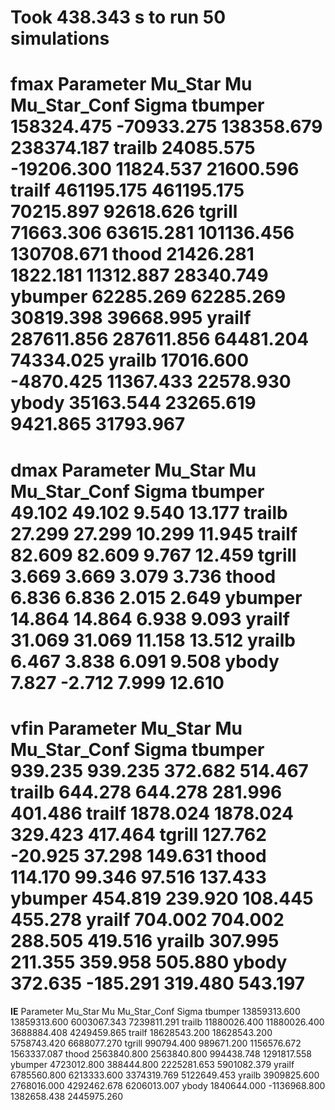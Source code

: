 Took 438.343 s to run 50 simulations
================================================================================
**fmax**
Parameter                         Mu_Star         Mu    Mu_Star_Conf      Sigma
tbumper                        158324.475 -70933.275      138358.679 238374.187
trailb                          24085.575 -19206.300       11824.537  21600.596
trailf                         461195.175 461195.175       70215.897  92618.626
tgrill                          71663.306  63615.281      101136.456 130708.671
thood                           21426.281   1822.181       11312.887  28340.749
ybumper                         62285.269  62285.269       30819.398  39668.995
yrailf                         287611.856 287611.856       64481.204  74334.025
yrailb                          17016.600  -4870.425       11367.433  22578.930
ybody                           35163.544  23265.619        9421.865  31793.967
================================================================================
**dmax**
Parameter                         Mu_Star         Mu    Mu_Star_Conf      Sigma
tbumper                            49.102     49.102           9.540     13.177
trailb                             27.299     27.299          10.299     11.945
trailf                             82.609     82.609           9.767     12.459
tgrill                              3.669      3.669           3.079      3.736
thood                               6.836      6.836           2.015      2.649
ybumper                            14.864     14.864           6.938      9.093
yrailf                             31.069     31.069          11.158     13.512
yrailb                              6.467      3.838           6.091      9.508
ybody                               7.827     -2.712           7.999     12.610
================================================================================
**vfin**
Parameter                         Mu_Star         Mu    Mu_Star_Conf      Sigma
tbumper                           939.235    939.235         372.682    514.467
trailb                            644.278    644.278         281.996    401.486
trailf                           1878.024   1878.024         329.423    417.464
tgrill                            127.762    -20.925          37.298    149.631
thood                             114.170     99.346          97.516    137.433
ybumper                           454.819    239.920         108.445    455.278
yrailf                            704.002    704.002         288.505    419.516
yrailb                            307.995    211.355         359.958    505.880
ybody                             372.635   -185.291         319.480    543.197
================================================================================
**IE**
Parameter                         Mu_Star         Mu    Mu_Star_Conf      Sigma
tbumper                        13859313.600 13859313.600     6003067.343 7239811.291
trailb                         11880026.400 11880026.400     3688884.408 4249459.865
trailf                         18628543.200 18628543.200     5758743.420 6688077.270
tgrill                         990794.400 989671.200     1156576.672 1563337.087
thood                          2563840.800 2563840.800      994438.748 1291817.558
ybumper                        4723012.800 388444.800     2225281.653 5901082.379
yrailf                         6785560.800 6213333.600     3374319.769 5122649.453
yrailb                         3909825.600 2768016.000     4292462.678 6206013.007
ybody                          1840644.000 -1136968.800     1382658.438 2445975.260


